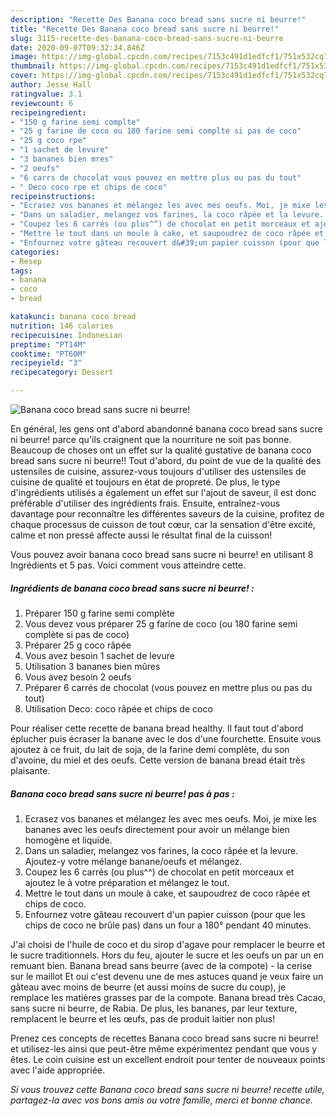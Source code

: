 ```yaml
---
description: "Recette Des Banana coco bread sans sucre ni beurre!"
title: "Recette Des Banana coco bread sans sucre ni beurre!"
slug: 3115-recette-des-banana-coco-bread-sans-sucre-ni-beurre
date: 2020-09-07T09:32:34.846Z
image: https://img-global.cpcdn.com/recipes/7153c491d1edfcf1/751x532cq70/banana-coco-bread-sans-sucre-ni-beurre-photo-principale-de-la-recette.jpg
thumbnail: https://img-global.cpcdn.com/recipes/7153c491d1edfcf1/751x532cq70/banana-coco-bread-sans-sucre-ni-beurre-photo-principale-de-la-recette.jpg
cover: https://img-global.cpcdn.com/recipes/7153c491d1edfcf1/751x532cq70/banana-coco-bread-sans-sucre-ni-beurre-photo-principale-de-la-recette.jpg
author: Jesse Hall
ratingvalue: 3.1
reviewcount: 6
recipeingredient:
- "150 g farine semi complte"
- "25 g farine de coco ou 180 farine semi complte si pas de coco"
- "25 g coco rpe"
- "1 sachet de levure"
- "3 bananes bien mres"
- "2 oeufs"
- "6 carrs de chocolat vous pouvez en mettre plus ou pas du tout"
- " Deco coco rpe et chips de coco"
recipeinstructions:
- "Ecrasez vos bananes et mélangez les avec mes oeufs. Moi, je mixe les bananes avec les oeufs directement pour avoir un mélange bien homogène et liquide."
- "Dans un saladier, melangez vos farines, la coco râpée et la levure. Ajoutez-y votre mélange banane/oeufs et mélangez."
- "Coupez les 6 carrés (ou plus^^) de chocolat en petit morceaux et ajoutez le à votre préparation et mélangez le tout."
- "Mettre le tout dans un moule à cake, et saupoudrez de coco râpée et chips de coco."
- "Enfournez votre gâteau recouvert d&#39;un papier cuisson (pour que les chips de coco ne brûle pas) dans un four a 180° pendant 40 minutes."
categories:
- Resep
tags:
- banana
- coco
- bread

katakunci: banana coco bread 
nutrition: 146 calories
recipecuisine: Indonesian
preptime: "PT14M"
cooktime: "PT60M"
recipeyield: "3"
recipecategory: Dessert

---
```



![Banana coco bread sans sucre ni beurre!](https://img-global.cpcdn.com/recipes/7153c491d1edfcf1/751x532cq70/banana-coco-bread-sans-sucre-ni-beurre-photo-principale-de-la-recette.jpg)

En général, les gens ont d'abord abandonné banana coco bread sans sucre ni beurre! parce qu'ils craignent que la nourriture ne soit pas bonne. Beaucoup de choses ont un effet sur la qualité gustative de banana coco bread sans sucre ni beurre!! Tout d'abord, du point de vue de la qualité des ustensiles de cuisine, assurez-vous toujours d'utiliser des ustensiles de cuisine de qualité et toujours en état de propreté. De plus, le type d'ingrédients utilisés a également un effet sur l'ajout de saveur, il est donc préférable d'utiliser des ingrédients frais. Ensuite, entraînez-vous davantage pour reconnaître les différentes saveurs de la cuisine, profitez de chaque processus de cuisson de tout cœur, car la sensation d'être excité, calme et non pressé affecte aussi le résultat final de la cuisson!

<!--inarticleads1-->

Vous pouvez avoir banana coco bread sans sucre ni beurre! en utilisant 8 Ingrédients et 5 pas. Voici comment vous atteindre cette.

##### Ingrédients de banana coco bread sans sucre ni beurre! :

1. Préparer 150 g farine semi complète
1. Vous devez vous préparer 25 g farine de coco (ou 180 farine semi complète si pas de coco)
1. Préparer 25 g coco râpée
1. Vous avez besoin 1 sachet de levure
1. Utilisation 3 bananes bien mûres
1. Vous avez besoin 2 oeufs
1. Préparer 6 carrés de chocolat (vous pouvez en mettre plus ou pas du tout)
1. Utilisation  Deco: coco râpée et chips de coco


Pour réaliser cette recette de banana bread healthy. Il faut tout d&#39;abord éplucher puis écraser la banane avec le dos d&#39;une fourchette. Ensuite vous ajoutez à ce fruit, du lait de soja, de la farine demi complète, du son d&#39;avoine, du miel et des oeufs. Cette version de banana bread était très plaisante. 

<!--inarticleads2-->

##### Banana coco bread sans sucre ni beurre! pas à pas :

1. Ecrasez vos bananes et mélangez les avec mes oeufs. Moi, je mixe les bananes avec les oeufs directement pour avoir un mélange bien homogène et liquide.
1. Dans un saladier, melangez vos farines, la coco râpée et la levure. Ajoutez-y votre mélange banane/oeufs et mélangez.
1. Coupez les 6 carrés (ou plus^^) de chocolat en petit morceaux et ajoutez le à votre préparation et mélangez le tout.
1. Mettre le tout dans un moule à cake, et saupoudrez de coco râpée et chips de coco.
1. Enfournez votre gâteau recouvert d&#39;un papier cuisson (pour que les chips de coco ne brûle pas) dans un four a 180° pendant 40 minutes.


J&#39;ai choisi de l&#39;huile de coco et du sirop d&#39;agave pour remplacer le beurre et le sucre traditionnels. Hors du feu, ajouter le sucre et les oeufs un par un en remuant bien. Banana bread sans beurre (avec de la compote) - la cerise sur le maillot Et oui c&#39;est devenu une de mes astuces quand je veux faire un gâteau avec moins de beurre (et aussi moins de sucre du coup), je remplace les matières grasses par de la compote. Banana bread très Cacao, sans sucre ni beurre, de Rabia. De plus, les bananes, par leur texture, remplacent le beurre et les œufs, pas de produit laitier non plus! 

<!--inarticleads1-->

<p>
Prenez ces concepts de recettes Banana coco bread sans sucre ni beurre! et utilisez-les ainsi que peut-être même expérimentez pendant que vous y êtes. Le coin cuisine est un excellent endroit pour tenter de nouveaux points avec l'aide appropriée.
</p>

<p>
<i>Si vous trouvez cette Banana coco bread sans sucre ni beurre! recette utile, partagez-la avec vos bons amis ou votre famille, merci et bonne chance.</i>
</p>
